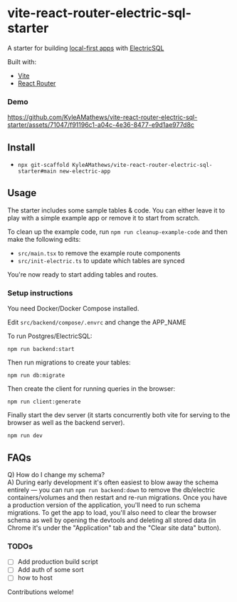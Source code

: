 # vite-react-router-electric-sql-starter

A starter for building [local-first apps](https://bricolage.io/some-notes-on-local-first-development/) with [ElectricSQL](https://electric-sql.com/)

Built with:
- [Vite](https://vitejs.dev/)
- [React Router](https://reactrouter.com/en/main)

### Demo
https://github.com/KyleAMathews/vite-react-router-electric-sql-starter/assets/71047/f91196c1-a04c-4e36-8477-e9d1ae977d8c

## Install
- `npx git-scaffold KyleAMathews/vite-react-router-electric-sql-starter#main new-electric-app`

## Usage

The starter includes some sample tables & code. You can either leave it to play with a simple example app or remove it to start from scratch.

To clean up the example code, run `npm run cleanup-example-code` and then make the following edits:
- `src/main.tsx` to remove the example route components
- `src/init-electric.ts` to update which tables are synced 

You're now ready to start adding tables and routes.

### Setup instructions
You need Docker/Docker Compose installed.

Edit `src/backend/compose/.envrc` and change the APP_NAME

To run Postgres/ElectricSQL:

`npm run backend:start`

Then run migrations to create your tables:

`npm run db:migrate`

Then create the client for running queries in the browser:

`npm run client:generate`

Finally start the dev server (it starts concurrently both vite for serving to the browser as well as the backend server).

`npm run dev`

## FAQs

Q) How do I change my schema?  
A) During early development it's often easiest to blow away the schema entirely — you can run `npm run backend:down` to remove the db/electric containers/volumes and then restart and re-run migrations. Once you have a production version of the application, you'll need to run schema migrations. To get the app to load, you'll also need to clear the browser schema as well by opening the devtools and deleting all stored data (in Chrome it's under the "Application" tab and the "Clear site data" button).

### TODOs
- [ ] Add production build script
- [ ] Add auth of some sort
- [ ] how to host

Contributions welome!
